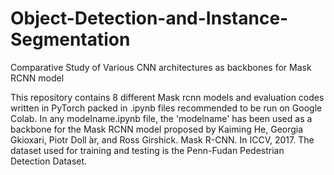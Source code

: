 # Object-Detection-and-Instance-Segmentation
Comparative Study of Various CNN architectures as backbones for Mask RCNN model

This repository contains 8 different Mask rcnn models and evaluation codes written in PyTorch packed in .ipynb files recommended to be run on Google Colab.
In any modelname.ipynb file, the 'modelname' has been used as a backbone for the Mask RCNN model proposed by Kaiming He, Georgia Gkioxari, Piotr Doll ́ar, and Ross Girshick. Mask R-CNN. In ICCV, 2017.
The dataset used for training and testing is the Penn-Fudan Pedestrian Detection Dataset.
